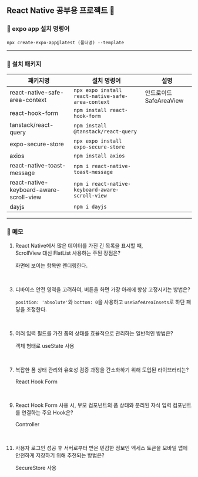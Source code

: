 ## React Native 공부용 프로젝트 👋

### 📍 expo app 설치 명령어

```
npx create-expo-app@latest (폴더명) --template
```

---

### 📁 설치 패키지

| 패키지명                                | 설치 명령어                                       | 설명                    |
| --------------------------------------- | ------------------------------------------------- | ----------------------- |
| react-native-safe-area-context          | `npx expo install react-native-safe-area-context` | 안드로이드 SafeAreaView |
| react-hook-form                         | `npm install react-hook-form`                     |                         |
| tanstack/react-query                    | `npm install @tanstack/react-query`               |                         |
| expo-secure-store                       | `npx expo install expo-secure-store`              |                         |
| axios                                   | `npm install axios`                               |                         |
| react-native-toast-message              | `npm i react-native-toast-message`                |                         |
| react-native-keyboard-aware-scroll-view | `npm i react-native-keyboard-aware-scroll-view`   |                         |
| dayjs                                   | `npm i dayjs`                                     |                         |

---

### 📝 메모

1. React Native에서 많은 데이터를 가진 긴 목록을 표시할 때, <br />
   ScrollView 대신 FlatList 사용하는 주된 장점은?

   화면에 보이는 항목만 렌더링한다.

<br />

3. 디바이스 안전 영역을 고려하여, 버튼을 화면 가장 아래에 항상 고정시키는 방법은?

   `position: 'absolute'`와 `bottom: 0`을 사용하고 `useSafeAreaInsets`로 하단 패딩을 조정한다.

<br />

5. 여러 입력 필드를 가진 폼의 상태를 효율적으로 관리하는 일반적인 방법은?

   객체 형태로 useState 사용

<br />

7. 복잡한 폼 상태 관리와 유효성 검증 과정을 간소화하기 위해 도입된 라이브러리는?

   React Hook Form

<br />

9. React Hook Form 사용 시, 부모 컴포넌트의 폼 상태와 분리된 자식 입력 컴포넌트를 연결하는 주요 Hook은?

   Controller

<br />

11. 사용자 로그인 성공 후 서버로부터 받은 민감한 정보인 엑세스 토큰을 모바일 앱에 안전하게 저장하기 위해 추천되는 방법은?

    SecureStore 사용
